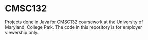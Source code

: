 # CMSC132
Projects done in Java for CMSC132 coursework at the University of Maryland, College Park. The code in this repository is for employer viewership only.
